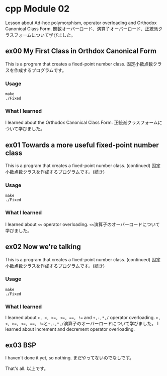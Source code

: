 # cpp Module 02
Lesson about Ad-hoc polymorphism, operator overloading and Orthodox Canonical Class Form.
関数オーバーロード、演算子オーバーロード、正統派クラスフォームについて学びました。

## ex00 My First Class in Orthdox Canonical Form
This is a program that creates a fixed-point number class.
固定小数点数クラスを作成するプログラムです。

### Usage
```shell
make
./Fixed
```

### What I learned
I learned about the Orthodox Canonical Class Form.
正統派クラスフォームについて学びました。

## ex01 Towards a more useful fixed-point number class
This is a program that creates a fixed-point number class. (continued)
固定小数点数クラスを作成するプログラムです。(続き)

### Usage
```shell
make
./Fixed
```

### What I learned
I learned about `<<` operator overloading.
`<<`演算子のオーバーロードについて学びました。

## ex02 Now we're talking
This is a program that creates a fixed-point number class. (continued)
固定小数点数クラスを作成するプログラムです。(続き)

### Usage
```shell
make
./Fixed
```

### What I learned
I learned about `>, <, >=, <=, ==, !=` and `+,-,*,/` operator overloading.
`>, <, >=, <=, ==, !=`と`+,-,*,/`演算子のオーバーロードについて学びました。
I learned about increment and decrement operator overloading.

## ex03 BSP
I haven't done it yet, so nothing.
まだやってないのでなしです。

That's all.
以上です。